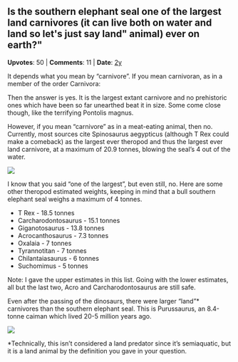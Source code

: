 ## Is the southern elephant seal one of the largest land carnivores (it can live both on water and land so let's just say land" animal) ever on earth?"
    
**Upvotes**: 50 | **Comments**: 11 | **Date**: [2y](https://www.quora.com/Is-the-southern-elephant-seal-one-of-the-largest-land-carnivores-it-can-live-both-on-water-and-land-so-lets-just-say-land-animal-ever-on-earth/answer/Gary-Meaney)

It depends what you mean by “carnivore”. If you mean carnivoran, as in a member of the order Carnivora:

Then the answer is yes. It is the largest extant carnivore and no prehistoric ones which have been so far unearthed beat it in size. Some come close though, like the terrifying Pontolis magnus.

However, if you mean “carnivore” as in a meat-eating animal, then no. Currently, most sources cite Spinosaurus aegypticus (although T Rex could make a comeback) as the largest ever theropod and thus the largest ever land carnivore, at a maximum of 20.9 tonnes, blowing the seal’s 4 out of the water.

![](https://qph.fs.quoracdn.net/main-qimg-e8641b2ab2e5be333384a53ce05eaf88-lq)

I know that you said “one of the largest”, but even still, no. Here are some other theropod estimated weights, keeping in mind that a bull southern elephant seal weighs a maximum of 4 tonnes.

*   T Rex - 18.5 tonnes
*   Carcharodontosaurus \- 15.1 tonnes
*   Giganotosaurus \- 13.8 tonnes
*   Acrocanthosaurus - 7.3 tonnes
*   Oxalaia - 7 tonnes
*   Tyrannotitan - 7 tonnes
*   Chilantaiasaurus - 6 tonnes
*   Suchomimus - 5 tonnes

Note: I gave the upper estimates in this list. Going with the lower estimates, all but the last two, Acro and Carcharodontosaurus are still safe.

Even after the passing of the dinosaurs, there were larger “land”\* carnivores than the southern elephant seal. This is Purussaurus, an 8.4-tonne caiman which lived 20-5 million years ago.

![](https://qph.fs.quoracdn.net/main-qimg-8da4a92d865b49c63becb7fd0c37e1d0)

\*Technically, this isn’t considered a land predator since it’s semiaquatic, but it is a land animal by the definition you gave in your question.

